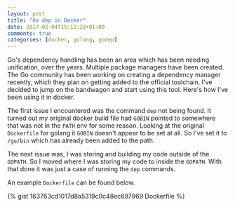 ```yaml
---
layout: post
title: "Go dep in Docker"
date: 2017-02-04T15:12:23+01:00
comments: true
categories: [docker, golang, godep]
---
```

Go's dependency handling has been an area which has been needing unification, over the years. Multiple package managers have been created. The Go community has been working on creating a dependency manager recently, which they plan on getting added to the official toolchain. I've decided to jump on the bandwagon and start using this tool. Here's how I've been using it in docker.

<!--more-->

The first issue I encountered was the command `dep` not being found. It turned out my original docker build file had `GOBIN` pointed to somewhere that was not in the `PATH` env for some reason. Looking at the original `Dockerfile` for golang it `GOBIN` doesn't appear to be set at all. So I've set it to `/go/bin` which has already been added to the path.

The next issue was, I was storing and building my code outside of the `GOPATH`. So I moved where I was storing my code to inside the `GOPATH`. With that done it was just a case of running the `dep` commands.

An example `Dockerfile` can be found below.

{% gist 163763cd1017d8a5319c0c48ec697969 Dockerfile %}
